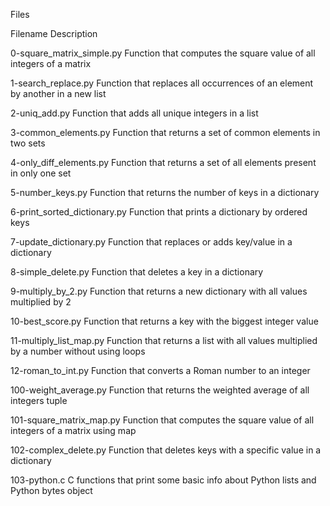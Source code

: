 
Files

Filename	Description

0-square_matrix_simple.py	Function that computes the square value of all integers of a matrix

1-search_replace.py	Function that replaces all occurrences of an element by another in a new list

2-uniq_add.py	Function that adds all unique integers in a list

3-common_elements.py	Function that returns a set of common elements in two sets

4-only_diff_elements.py	Function that returns a set of all elements present in only one set

5-number_keys.py	Function that returns the number of keys in a dictionary

6-print_sorted_dictionary.py	Function that prints a dictionary by ordered keys

7-update_dictionary.py	Function that replaces or adds key/value in a dictionary

8-simple_delete.py	Function that deletes a key in a dictionary

9-multiply_by_2.py	Function that returns a new dictionary with all values multiplied by 2

10-best_score.py	Function that returns a key with the biggest integer value

11-multiply_list_map.py	Function that returns a list with all values multiplied by a number without using loops

12-roman_to_int.py	Function that converts a Roman number to an integer

100-weight_average.py	Function that returns the weighted average of all integers tuple

101-square_matrix_map.py	Function that computes the square value of all integers of a matrix using map

102-complex_delete.py	Function that deletes keys with a specific value in a dictionary

103-python.c	C functions that print some basic info about Python lists and Python bytes object
